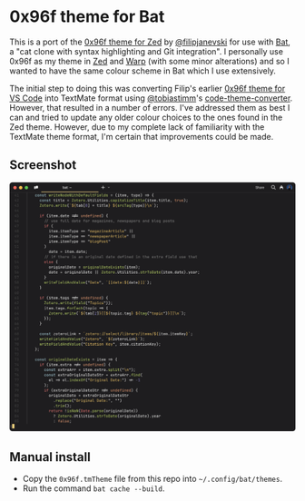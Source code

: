 # 0x96f theme for Bat

This is a port of the [0x96f theme for Zed](https://github.com/filipjanevski/zed-theme) by
[@filipjanevski](https://github.com/filipjanevski) for use with
[Bat](https://github.com/sharkdp/bat), a "cat clone with syntax highlighting and
Git integration". I personally use 0x96f as my theme in [Zed](https://zed.dev/) and
[Warp](https://www.warp.dev/) (with some minor alterations)
and so I wanted to have the same colour scheme in Bat which I use extensively.

The initial step to doing this was converting Filip's earlier
[0x96f theme for VS Code](https://github.com/filipjanevski/0x96f-vscode-theme) into TextMate
format using [@tobiastimm](https://github.com/tobiastimm)'s
[code-theme-converter](https://github.com/tobiastimm/code-theme-converter). However,
that resulted in a number of errors. I've addressed them as best I can and tried to update
any older colour choices to the ones found in the Zed theme. However, due to my complete lack
of familiarity with the TextMate theme format, I'm certain that improvements could be made.

## Screenshot

![Screenshot](screenshot.png)

## Manual install

- Copy the `0x96f.tmTheme` file from this repo into `~/.config/bat/themes`.
- Run the command `bat cache --build`.
